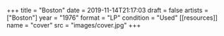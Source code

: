 +++
title = "Boston"
date = 2019-11-14T21:17:03
draft = false
artists = ["Boston"]
year = "1976"
format = "LP"
condition = "Used"
[[resources]]
  name = "cover"
  src = "images/cover.jpg"
+++
